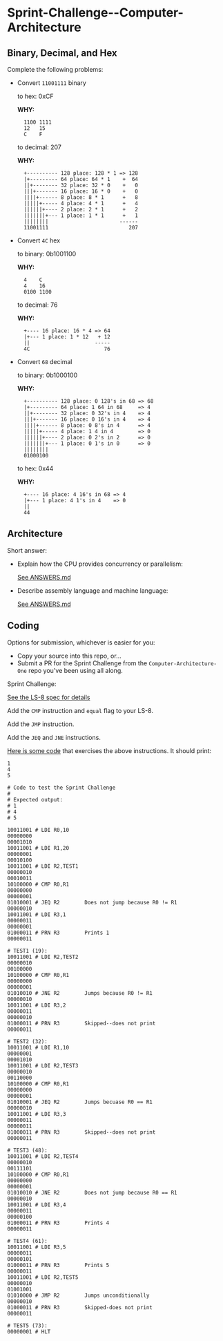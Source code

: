 # Sprint-Challenge--Computer-Architecture

## Binary, Decimal, and Hex

Complete the following problems:

* Convert `11001111` binary

    to hex: 0xCF

    **WHY:**

        1100 1111
        12   15
        C    F

    to decimal: 207

    **WHY:**

        +---------- 128 place: 128 * 1 => 128
        |+--------- 64 place: 64 * 1    +  64
        ||+-------- 32 place: 32 * 0    +   0
        |||+------- 16 place: 16 * 0    +   0
        ||||+------ 8 place: 8 * 1      +   8
        |||||+----- 4 place: 4 * 1      +   4
        ||||||+---- 2 place: 2 * 1      +   2
        |||||||+--- 1 place: 1 * 1      +   1
        ||||||||                       ------
        11001111                          207 

* Convert `4C` hex

    to binary: 0b1001100

    **WHY:**

        4    C
        4    16
        0100 1100
        
    to decimal: 76

    **WHY:**

        +---- 16 place: 16 * 4 => 64
        |+--- 1 place: 1 * 12   + 12
        ||                     -----
        4C                        76
        
* Convert `68` decimal

    to binary: 0b1000100

    **WHY:**

        +---------- 128 place: 0 128's in 68 => 68
        |+--------- 64 place: 1 64 in 68     => 4
        ||+-------- 32 place: 0 32's in 4    => 4
        |||+------- 16 place: 0 16's in 4    => 4
        ||||+------ 8 place: 0 8's in 4      => 4
        |||||+----- 4 place: 1 4 in 4        => 0
        ||||||+---- 2 place: 0 2's in 2      => 0
        |||||||+--- 1 place: 0 1's in 0      => 0
        ||||||||
        01000100

    to hex: 0x44

    **WHY:**

        +---- 16 place: 4 16's in 68 => 4
        |+--- 1 place: 4 1's in 4    => 0
        ||
        44

## Architecture

Short answer:

* Explain how the CPU provides concurrency or parallelism:

  [See ANSWERS.md](ANSWERS.md)

* Describe assembly language and machine language:

  [See ANSWERS.md](ANSWERS.md)

## Coding

Options for submission, whichever is easier for you:

* Copy your source into this repo, or...
* Submit a PR for the Sprint Challenge from the `Computer-Architecture-One` repo
  you've been using all along.

Sprint Challenge:

[See the LS-8 spec for details](https://github.com/d-vail/Computer-Architecture/blob/master/LS8-spec.md)

Add the `CMP` instruction and `equal` flag to your LS-8.

Add the `JMP` instruction.

Add the `JEQ` and `JNE` instructions.


[Here is some code](./ls8/test/sctest.ls8) that exercises the above instructions.
It should print:

```
1
4
5
```

```
# Code to test the Sprint Challenge
#
# Expected output:
# 1
# 4
# 5

10011001 # LDI R0,10
00000000
00001010
10011001 # LDI R1,20
00000001
00010100
10011001 # LDI R2,TEST1
00000010
00010011
10100000 # CMP R0,R1
00000000
00000001
01010001 # JEQ R2        Does not jump because R0 != R1
00000010
10011001 # LDI R3,1
00000011
00000001
01000011 # PRN R3        Prints 1
00000011

# TEST1 (19):
10011001 # LDI R2,TEST2
00000010
00100000
10100000 # CMP R0,R1
00000000
00000001
01010010 # JNE R2        Jumps because R0 != R1
00000010
10011001 # LDI R3,2
00000011
00000010
01000011 # PRN R3        Skipped--does not print
00000011

# TEST2 (32):
10011001 # LDI R1,10
00000001
00001010
10011001 # LDI R2,TEST3
00000010
00110000
10100000 # CMP R0,R1
00000000
00000001
01010001 # JEQ R2        Jumps becuase R0 == R1
00000010
10011001 # LDI R3,3
00000011
00000011
01000011 # PRN R3        Skipped--does not print
00000011

# TEST3 (48):
10011001 # LDI R2,TEST4
00000010
00111101
10100000 # CMP R0,R1
00000000
00000001
01010010 # JNE R2        Does not jump because R0 == R1
00000010
10011001 # LDI R3,4
00000011
00000100
01000011 # PRN R3        Prints 4
00000011

# TEST4 (61):
10011001 # LDI R3,5
00000011
00000101
01000011 # PRN R3        Prints 5
00000011
10011001 # LDI R2,TEST5
00000010
01001001
01010000 # JMP R2        Jumps unconditionally
00000010
01000011 # PRN R3        Skipped-does not print
00000011

# TEST5 (73):
00000001 # HLT
```

